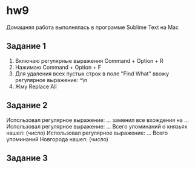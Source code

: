 # hw9

Домашняя работа выполнялась в программе Sublime Text на Mac 

## Задание 1 
1) Включаю регулярные выражения Command + Option + R
2) Нажимаю Command + Option + F
3) Для удаления всех пустых строк в поле "Find What" ввожу регулярное выражение: ^\n  
4) Жму Replace All

## Задание 2
Использовал регулярное выражение: ... заменил все вхождения на ...
Использовал регулярное выражение: ... Всего упоминаний о князьях нашел: (число)
Использовал регулярное выражение: ... Всего упоминаний Новгорода нашел: (число)

## Задание 3
